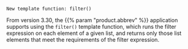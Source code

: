 ---
---
<!-- DISCLAIMER: This file is based on the syslog-ng Open Source Edition documentation https://github.com/balabit/syslog-ng-ose-guides/commit/2f4a52ee61d1ea9ad27cb4f3168b95408fddfdf2 and is used under the terms of The syslog-ng Open Source Edition Documentation License. The file has been modified by Axoflow. -->
`New template function: filter()`

From version 3.30, the {{% param "product.abbrev" %}} application supports using the `filter()` template function, which runs the filter expression on each element of a given list, and returns only those list elements that meet the requirements of the filter expression.
